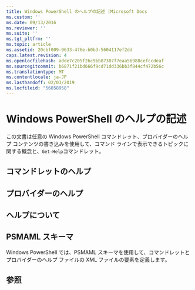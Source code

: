 ```yaml
---
title: Windows PowerShell のヘルプの記述 |Microsoft Docs
ms.custom: ''
ms.date: 09/13/2016
ms.reviewer: ''
ms.suite: ''
ms.tgt_pltfrm: ''
ms.topic: article
ms.assetid: 20cbf009-9633-476e-b0b3-5604117ef2dd
caps.latest.revision: 4
ms.openlocfilehash: adde7c205f26c9bb87307f7eaa56988cefccdeaf
ms.sourcegitcommit: b6871f21bd666f9cd71dd336bb3f844cf472b56c
ms.translationtype: MT
ms.contentlocale: ja-JP
ms.lasthandoff: 02/03/2019
ms.locfileid: "56858958"
---
```

# <a name="writing-windows-powershell-help"></a>Windows PowerShell のヘルプの記述

この文書は任意の Windows PowerShell コマンドレット、プロバイダーのヘルプ コンテンツの書き込みを使用して、コマンド ラインで表示できるトピックに関する概念と、`Get-Help`コマンドレット。

## <a name="cmdlet-help"></a>コマンドレットのヘルプ

## <a name="provider-help"></a>プロバイダーのヘルプ

## <a name="about-help"></a>ヘルプについて

## <a name="psmaml-schema"></a>PSMAML スキーマ

 Windows PowerShell では、PSMAML スキーマを使用して、コマンドレットとプロバイダーのヘルプ ファイルの XML ファイルの要素を定義します。

## <a name="see-also"></a>参照
